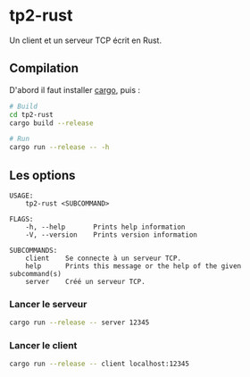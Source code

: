 # tp2-rust

Un client et un serveur TCP écrit en Rust.

## Compilation

D'abord il faut installer [cargo](https://rustup.rs/), puis :

```bash
# Build
cd tp2-rust
cargo build --release

# Run
cargo run --release -- -h
```

## Les options

```
USAGE:
    tp2-rust <SUBCOMMAND>

FLAGS:
    -h, --help       Prints help information
    -V, --version    Prints version information

SUBCOMMANDS:
    client    Se connecte à un serveur TCP.
    help      Prints this message or the help of the given subcommand(s)
    server    Créé un serveur TCP.
```

### Lancer le serveur

```bash
cargo run --release -- server 12345
```

### Lancer le client

```bash
cargo run --release -- client localhost:12345
```
